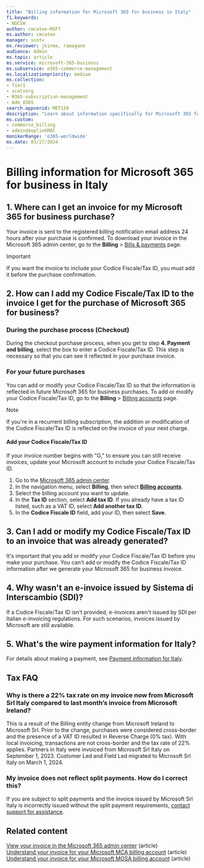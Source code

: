 ```yaml
---
title: "Billing information for Microsoft 365 for business in Italy"
f1.keywords:
- NOCSH
author: cmcatee-MSFT
ms.author: cmcatee
manager: scotv
ms.reviewer: jkinma, ramagane
audience: Admin
ms.topic: article
ms.service: microsoft-365-business
ms.subservice: m365-commerce-management
ms.localizationpriority: medium
ms.collection: 
- Tier1
- scotvorg
- M365-subscription-management 
- Adm_O365
search.appverid: MET150
description: "Learn about information specifically for Microsoft 365 for business in Italy." 
ms.custom: 
- commerce_billing
- admindeeplinkMAC
monikerRange: 'o365-worldwide'
ms.date: 03/27/2024
---
```


# Billing information for Microsoft 365 for business in Italy

## 1. Where can I get an invoice for my Microsoft 365 for business purchase?

Your invoice is sent to the registered billing notification email address 24 hours after your purchase is confirmed. To download your invoice in the Microsoft 365 admin center, go to the **Billing** > <a href="https://go.microsoft.com/fwlink/p/?linkid=2102895" target="_blank">Bills & payments</a> page.

> [!IMPORTANT]
> If you want the invoice to include your Codice Fiscale/Tax ID, you must add it before the purchase confirmation.

## 2. How can I add my Codice Fiscale/Tax ID to the invoice I get for the purchase of Microsoft 365 for business?

### During the purchase process (Checkout)

During the checkout purchase process, when you get to step **4. Payment and billing**, select the box to enter a Codice Fiscale/Tax ID. This step is necessary so that you can see it reflected in your purchase invoice.

### For your future purchases

You can add or modify your Codice Fiscale/Tax ID so that the information is reflected in future Microsoft 365 for business purchases. To add or modify your Codice Fiscale/Tax ID, go to the **Billing** > <a href="https://go.microsoft.com/fwlink/p/?linkid=2084771" target="_blank">Billing accounts</a> page.

> [!NOTE]
> If you're in a recurrent billing subscription, the addition or modification of the Codice Fiscale/Tax ID is reflected on the invoice of your next charge.

#### Add your Codice Fiscale/Tax ID

If your invoice number begins with "G," to ensure you can still receive invoices, update your Microsoft account to include your Codice Fiscale/Tax ID.

1. Go to the <a href="https://go.microsoft.com/fwlink/p/?linkid=2024339" target="_blank">Microsoft 365 admin center</a>.
2. In the navigation menu, select **Billing**, then select <a href="https://go.microsoft.com/fwlink/p/?linkid=2084771" target="_blank">**Billing accounts**</a>.
3. Select the billing account you want to update.
4. In the **Tax ID** section, select **Add tax ID**. If you already have a tax ID listed, such as a VAT ID, select **Add another tax ID**.
5. In the **Codice Fiscale ID** field, add your ID, then select **Save**.

## 3. Can I add or modify my Codice Fiscale/Tax ID to an invoice that was already generated?

It's important that you add or modify your Codice Fiscale/Tax ID before you make your purchase. You can't add or modify the Codice Fiscale/Tax ID information after we generate your Microsoft 365 for business invoice.

## 4. Why wasn't an e-invoice issued by Sistema di Interscambio (SDI)?

If a Codice Fiscale/Tax ID isn't provided, e-invoices aren't issued by SDI per Italian e-invoicing regulations. For such scenarios, invoices issued by Microsoft are still available.

## 5. What's the wire payment information for Italy?

For details about making a payment, see [Payment information for Italy](/legal/pay/italy).

## Tax FAQ

###  Why is there a 22% tax rate on my invoice now from Microsoft Srl Italy compared to last month’s invoice from Microsoft Ireland?

This is a result of the Billing entity change from Microsoft Ireland to Microsoft Srl. Prior to the change, purchases were considered cross-border and the presence of a VAT ID resulted in Reverse Charge (0% tax). With local invoicing, transactions are not cross-border and the tax rate of 22% applies.  Partners in Italy were invoiced from Microsoft Srl Italy on September 1, 2023. Customer Led and Field Led migrated to Microsoft Srl Italy on March 1, 2024.

### My invoice does not reflect split payments. How do I correct this?

If you are subject to split payments and the invoice issued by Microsoft Srl Italy is incorrectly issued without the split payment requirements, [contact support for assistance](/microsoft-365/admin/get-help-support).

## Related content

[View your invoice in the Microsoft 365 admin center](view-your-bill-or-invoice.md) (article)\
[Understand your invoice for your Microsoft MCA billing account](understand-your-invoice.md) (article)\
[Understand your invoice for your Microsoft MOSA billing account](understand-your-invoice2.md) (article)
